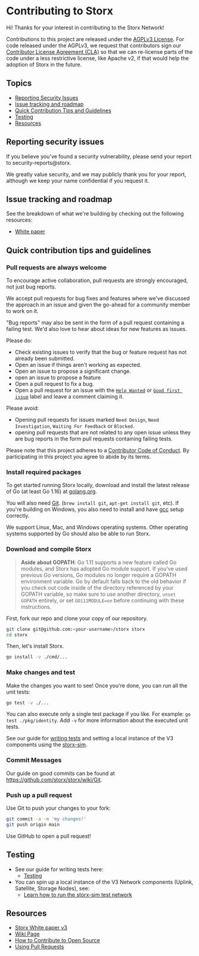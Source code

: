 # Contributing to Storx

[license]: https://github.com/storx/storx/tree/main/LICENSE
[cla]: https://docs.google.com/forms/d/e/1FAIpQLSdVzD5W8rx-J_jLaPuG31nbOzS8yhNIIu4yHvzonji6NeZ4ig/viewform
[contributing]: https://github.com/storx/storx/tree/main/CONTRIBUTING.md
[white paper]: https://storx/whitepaper
[code of conduct]: https://github.com/storx/storx/tree/main/CODE_OF_CONDUCT.md
[writing tests]: https://github.com/storx/storx/wiki/Testing
[storx-sim]: https://github.com/storx/storx/wiki/Test-network

Hi! Thanks for your interest in contributing to the Storx Network!

Contributions to this project are released under the [AGPLv3 License][license].
For code released under the AGPLv3, we request that contributors sign our
[Contributor License Agreement (CLA)][cla] so that we can re-license parts of the code 
under a less restrictive license, like Apache v2, if that would help the adoption of Storx in the future.

## Topics
* [Reporting Security Issues](#reporting-security-issues)
* [Issue tracking and roadmap](#issue-tracking-and-roadmap)
* [Quick Contribution Tips and Guidelines](#quick-contribution-tips-and-guidelines)
* [Testing](#testing)
* [Resources](#resources)

## Reporting security issues
If you believe you've found a security vulnerability, please send your report to security-reports@storx.

We greatly value security, and we may publicly thank you for your report, although we keep your name confidential if you request it.

## Issue tracking and roadmap

See the breakdown of what we're building by checking out the following resources:

* [White paper][]

## Quick contribution tips and guidelines

### Pull requests are always welcome

To encourage active collaboration, pull requests are strongly encouraged, not just bug reports.

We accept pull requests for bug fixes and features where we've discussed the approach in an issue and given the go-ahead for a community member to work on it.

"Bug reports" may also be sent in the form of a pull request containing a failing test. We'd also love to hear about ideas for new features as issues.

Please do:

* Check existing issues to verify that the bug or feature request has not already been submitted.
* Open an issue if things aren't working as expected.
* Open an issue to propose a significant change.
* open an issue to propose a feature
* Open a pull request to fix a bug.
* Open a pull request for an issue with the [`Help Wanted`](https://github.com/storx/storx/labels/Help%20Wanted) or [`Good first issue`](https://github.com/storx/storx/labels/Good%20First%20Issue) label and leave a comment claiming it.

Please avoid:

* Opening pull requests for issues marked `Need Design`, `Need Investigation`, `Waiting For Feedback` or `Blocked`.
* opening pull requests that are not related to any open issue unless they are bug reports in the form pull requests containing failing tests.

Please note that this project adheres to a [Contributor Code of Conduct][code of conduct]. By participating in this project you agree to abide by its terms.

### Install required packages

To get started running Storx locally, download and install the latest release of Go (at least Go 1.16) at [golang.org](https://golang.org).

You will also need [Git](https://git-scm.com/). (`brew install git`, `apt-get install git`, etc).
If you're building on Windows, you also need to install and have [gcc](https://gcc.gnu.org/install/binaries.html) setup correctly.

We support Linux, Mac, and Windows operating systems. Other operating systems supported by Go should also be able to run Storx.

### Download and compile Storx

> **Aside about GOPATH**: Go 1.11 supports a new feature called Go modules,
> and Storx has adopted Go module support. If you've used previous Go versions,
> Go modules no longer require a GOPATH environment variable. Go by default
> falls back to the old behavior if you check out code inside of the directory
> referenced by your GOPATH variable, so make sure to use another directory,
> `unset GOPATH` entirely, or set `GO111MODULE=on` before continuing with these
> instructions.

First, fork our repo and clone your copy of our repository.

```bash
git clone git@github.com:<your-username>/storx storx
cd storx
```

Then, let's install Storx.

```bash
go install -v ./cmd/...
```

### Make changes and test

Make the changes you want to see! Once you're done, you can run all the unit tests:

```bash
go test -v ./...
```

You can also execute only a single test package if you like. For example:
`go test ./pkg/identity`. Add `-v` for more information about the executed unit
tests.

See our guide for [writing tests][] and setting a local instance of the V3 components using the [storx-sim][].

### Commit Messages

Our guide on good commits can be found at https://github.com/storx/storx/wiki/Git.

### Push up a pull request

Use Git to push your changes to your fork:

```bash
git commit -a -m 'my changes!'
git push origin main
```

Use GitHub to open a pull request!

## Testing
- See our guide for writing tests here:
  - [Testing][writing tests]
- You can spin up a local instance of the V3 Network components (Uplink, Satellite, Storage Nodes), see:
  - [Learn how to run the storx-sim test network][storx-sim]

## Resources

- [Storx White paper v3][white paper]
- [Wiki Page](https://github.com/storx/storx/wiki)
- [How to Contribute to Open Source](https://opensource.guide/how-to-contribute/)
- [Using Pull Requests](https://help.github.com/articles/about-pull-requests/)
